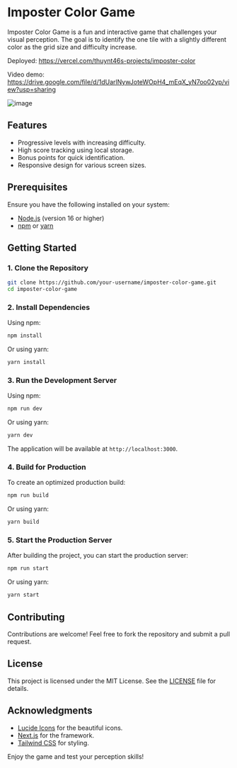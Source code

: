 # Imposter Color Game

Imposter Color Game is a fun and interactive game that challenges your visual perception. The goal is to identify the one tile with a slightly different color as the grid size and difficulty increase.

Deployed: https://vercel.com/thuynt46s-projects/imposter-color

Video demo: https://drive.google.com/file/d/1dUarlNywJoteWOpH4_mEqX_yN7oo02yp/view?usp=sharing

![image](https://github.com/user-attachments/assets/bb93d216-451c-4b74-84f0-524d138ec647)

## Features
- Progressive levels with increasing difficulty.
- High score tracking using local storage.
- Bonus points for quick identification.
- Responsive design for various screen sizes.

## Prerequisites
Ensure you have the following installed on your system:
- [Node.js](https://nodejs.org/) (version 16 or higher)
- [npm](https://www.npmjs.com/) or [yarn](https://yarnpkg.com/)

## Getting Started

### 1. Clone the Repository
```bash
git clone https://github.com/your-username/imposter-color-game.git
cd imposter-color-game
```

### 2. Install Dependencies
Using npm:
```bash
npm install
```
Or using yarn:
```bash
yarn install
```

### 3. Run the Development Server
Using npm:
```bash
npm run dev
```
Or using yarn:
```bash
yarn dev
```

The application will be available at `http://localhost:3000`.

### 4. Build for Production
To create an optimized production build:
```bash
npm run build
```
Or using yarn:
```bash
yarn build
```

### 5. Start the Production Server
After building the project, you can start the production server:
```bash
npm run start
```
Or using yarn:
```bash
yarn start
```

## Contributing
Contributions are welcome! Feel free to fork the repository and submit a pull request.

## License
This project is licensed under the MIT License. See the [LICENSE](LICENSE) file for details.

## Acknowledgments
- [Lucide Icons](https://lucide.dev/) for the beautiful icons.
- [Next.js](https://nextjs.org/) for the framework.
- [Tailwind CSS](https://tailwindcss.com/) for styling.

Enjoy the game and test your perception skills!

